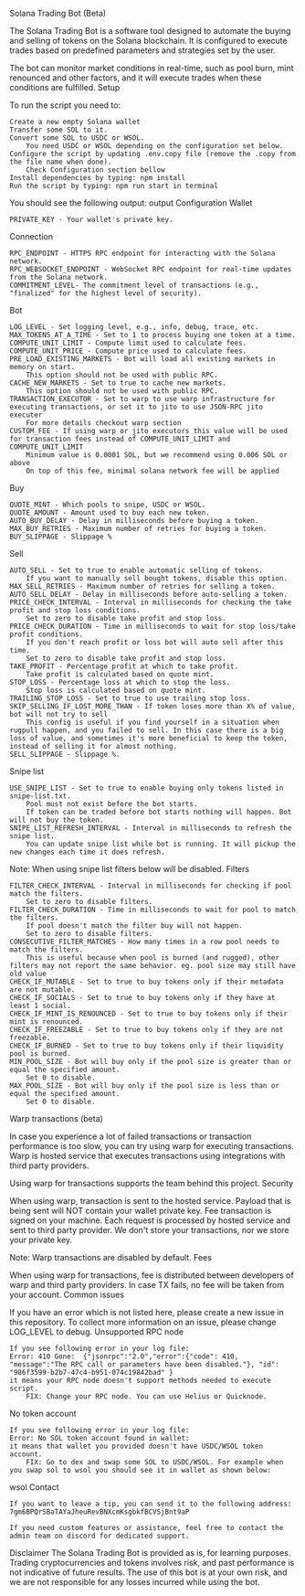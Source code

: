 Solana Trading Bot (Beta)

The Solana Trading Bot is a software tool designed to automate the buying and selling of tokens on the Solana blockchain. It is configured to execute trades based on predefined parameters and strategies set by the user.

The bot can monitor market conditions in real-time, such as pool burn, mint renounced and other factors, and it will execute trades when these conditions are fulfilled.
Setup

To run the script you need to:

    Create a new empty Solana wallet
    Transfer some SOL to it.
    Convert some SOL to USDC or WSOL.
        You need USDC or WSOL depending on the configuration set below.
    Configure the script by updating .env.copy file (remove the .copy from the file name when done).
        Check Configuration section bellow
    Install dependencies by typing: npm install
    Run the script by typing: npm run start in terminal

You should see the following output:
output
Configuration
Wallet

    PRIVATE_KEY - Your wallet's private key.

Connection

    RPC_ENDPOINT - HTTPS RPC endpoint for interacting with the Solana network.
    RPC_WEBSOCKET_ENDPOINT - WebSocket RPC endpoint for real-time updates from the Solana network.
    COMMITMENT_LEVEL- The commitment level of transactions (e.g., "finalized" for the highest level of security).

Bot

    LOG_LEVEL - Set logging level, e.g., info, debug, trace, etc.
    MAX_TOKENS_AT_A_TIME - Set to 1 to process buying one token at a time.
    COMPUTE_UNIT_LIMIT - Compute limit used to calculate fees.
    COMPUTE_UNIT_PRICE - Compute price used to calculate fees.
    PRE_LOAD_EXISTING_MARKETS - Bot will load all existing markets in memory on start.
        This option should not be used with public RPC.
    CACHE_NEW_MARKETS - Set to true to cache new markets.
        This option should not be used with public RPC.
    TRANSACTION_EXECUTOR - Set to warp to use warp infrastructure for executing transactions, or set it to jito to use JSON-RPC jito executer
        For more details checkout warp section
    CUSTOM_FEE - If using warp or jito executors this value will be used for transaction fees instead of COMPUTE_UNIT_LIMIT and COMPUTE_UNIT_LIMIT
        Minimum value is 0.0001 SOL, but we recommend using 0.006 SOL or above
        On top of this fee, minimal solana network fee will be applied

Buy

    QUOTE_MINT - Which pools to snipe, USDC or WSOL.
    QUOTE_AMOUNT - Amount used to buy each new token.
    AUTO_BUY_DELAY - Delay in milliseconds before buying a token.
    MAX_BUY_RETRIES - Maximum number of retries for buying a token.
    BUY_SLIPPAGE - Slippage %

Sell

    AUTO_SELL - Set to true to enable automatic selling of tokens.
        If you want to manually sell bought tokens, disable this option.
    MAX_SELL_RETRIES - Maximum number of retries for selling a token.
    AUTO_SELL_DELAY - Delay in milliseconds before auto-selling a token.
    PRICE_CHECK_INTERVAL - Interval in milliseconds for checking the take profit and stop loss conditions.
        Set to zero to disable take profit and stop loss.
    PRICE_CHECK_DURATION - Time in milliseconds to wait for stop loss/take profit conditions.
        If you don't reach profit or loss bot will auto sell after this time.
        Set to zero to disable take profit and stop loss.
    TAKE_PROFIT - Percentage profit at which to take profit.
        Take profit is calculated based on quote mint.
    STOP_LOSS - Percentage loss at which to stop the loss.
        Stop loss is calculated based on quote mint.
    TRAILING_STOP_LOSS - Set to true to use trailing stop loss.
    SKIP_SELLING_IF_LOST_MORE_THAN - If token loses more than X% of value, bot will not try to sell
        This config is useful if you find yourself in a situation when rugpull happen, and you failed to sell. In this case there is a big loss of value, and sometimes it's more beneficial to keep the token, instead of selling it for almost nothing.
    SELL_SLIPPAGE - Slippage %.

Snipe list

    USE_SNIPE_LIST - Set to true to enable buying only tokens listed in snipe-list.txt.
        Pool must not exist before the bot starts.
        If token can be traded before bot starts nothing will happen. Bot will not buy the token.
    SNIPE_LIST_REFRESH_INTERVAL - Interval in milliseconds to refresh the snipe list.
        You can update snipe list while bot is running. It will pickup the new changes each time it does refresh.

Note: When using snipe list filters below will be disabled.
Filters

    FILTER_CHECK_INTERVAL - Interval in milliseconds for checking if pool match the filters.
        Set to zero to disable filters.
    FILTER_CHECK_DURATION - Time in milliseconds to wait for pool to match the filters.
        If pool doesn't match the filter buy will not happen.
        Set to zero to disable filters.
    CONSECUTIVE_FILTER_MATCHES - How many times in a row pool needs to match the filters.
        This is useful because when pool is burned (and rugged), other filters may not report the same behavior. eg. pool size may still have old value
    CHECK_IF_MUTABLE - Set to true to buy tokens only if their metadata are not mutable.
    CHECK_IF_SOCIALS - Set to true to buy tokens only if they have at least 1 social.
    CHECK_IF_MINT_IS_RENOUNCED - Set to true to buy tokens only if their mint is renounced.
    CHECK_IF_FREEZABLE - Set to true to buy tokens only if they are not freezable.
    CHECK_IF_BURNED - Set to true to buy tokens only if their liquidity pool is burned.
    MIN_POOL_SIZE - Bot will buy only if the pool size is greater than or equal the specified amount.
        Set 0 to disable.
    MAX_POOL_SIZE - Bot will buy only if the pool size is less than or equal the specified amount.
        Set 0 to disable.

Warp transactions (beta)

In case you experience a lot of failed transactions or transaction performance is too slow, you can try using warp for executing transactions. Warp is hosted service that executes transactions using integrations with third party providers.

Using warp for transactions supports the team behind this project.
Security

When using warp, transaction is sent to the hosted service. Payload that is being sent will NOT contain your wallet private key. Fee transaction is signed on your machine. Each request is processed by hosted service and sent to third party provider. We don't store your transactions, nor we store your private key.

Note: Warp transactions are disabled by default.
Fees

When using warp for transactions, fee is distributed between developers of warp and third party providers. In case TX fails, no fee will be taken from your account.
Common issues

If you have an error which is not listed here, please create a new issue in this repository. To collect more information on an issue, please change LOG_LEVEL to debug.
Unsupported RPC node

    If you see following error in your log file:
    Error: 410 Gone:  {"jsonrpc":"2.0","error":{"code": 410, "message":"The RPC call or parameters have been disabled."}, "id": "986f3599-b2b7-47c4-b951-074c19842bad" }
    it means your RPC node doesn't support methods needed to execute script.
        FIX: Change your RPC node. You can use Helius or Quicknode.

No token account

    If you see following error in your log file:
    Error: No SOL token account found in wallet: 
    it means that wallet you provided doesn't have USDC/WSOL token account.
        FIX: Go to dex and swap some SOL to USDC/WSOL. For example when you swap sol to wsol you should see it in wallet as shown below:

wsol
Contact

    If you want to leave a tip, you can send it to the following address: 7gm6BPQrSBaTAYaJheuRevBNXcmKsgbkfBCVSjBnt9aP

    If you need custom features or assistance, feel free to contact the admin team on discord for dedicated support.

Disclaimer
The Solana Trading Bot is provided as is, for learning purposes. Trading cryptocurrencies and tokens involves risk, and past performance is not indicative of future results. The use of this bot is at your own risk, and we are not responsible for any losses incurred while using the bot.
